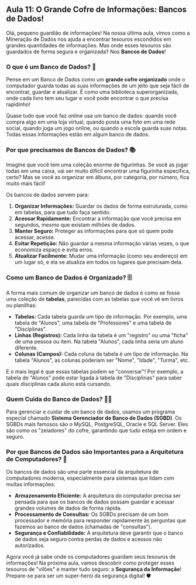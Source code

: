 ## Aula 11: O Grande Cofre de Informações: Bancos de Dados!

Olá, pequeno guardião de informações! Na nossa última aula, vimos como a Mineração de Dados nos ajuda a encontrar tesouros escondidos em grandes quantidades de informações. Mas onde esses tesouros são guardados de forma segura e organizada? Nos **Bancos de Dados**!

### O que é um Banco de Dados? 🏦

Pense em um Banco de Dados como um **grande cofre organizado** onde o computador guarda todas as suas informações de um jeito que seja fácil de encontrar, guardar e atualizar. É como uma biblioteca superorganizada, onde cada livro tem seu lugar e você pode encontrar o que precisa rapidinho!

Quase tudo que você faz online usa um banco de dados: quando você compra algo em uma loja virtual, quando posta uma foto em uma rede social, quando joga um jogo online, ou quando a escola guarda suas notas. Todas essas informações estão em algum banco de dados.

### Por que precisamos de Bancos de Dados? 📚

Imagine que você tem uma coleção enorme de figurinhas. Se você as jogar todas em uma caixa, vai ser muito difícil encontrar uma figurinha específica, certo? Mas se você as organizar em álbuns, por categoria, por número, fica muito mais fácil!

Os bancos de dados servem para:

1.  **Organizar Informações:** Guardar os dados de forma estruturada, como em tabelas, para que tudo faça sentido.
2.  **Acessar Rapidamente:** Encontrar a informação que você precisa em segundos, mesmo que existam milhões de dados.
3.  **Manter Seguro:** Proteger as informações para que só quem pode acessar, acesse.
4.  **Evitar Repetição:** Não guardar a mesma informação várias vezes, o que economiza espaço e evita erros.
5.  **Atualizar Facilmente:** Mudar uma informação (como seu endereço) em um lugar só, e ela se atualiza em todos os lugares que precisam dela.

### Como um Banco de Dados é Organizado? 🗄️

A forma mais comum de organizar um banco de dados é como se fosse uma coleção de **tabelas**, parecidas com as tabelas que você vê em livros ou planilhas:

*   **Tabelas:** Cada tabela guarda um tipo de informação. Por exemplo, uma tabela de "Alunos", uma tabela de "Professores" e uma tabela de "Disciplinas".
*   **Linhas (Registros):** Cada linha da tabela é um "registro" ou uma "ficha" de uma pessoa ou item. Na tabela "Alunos", cada linha seria um aluno diferente.
*   **Colunas (Campos):** Cada coluna da tabela é um tipo de informação. Na tabela "Alunos", as colunas poderiam ser "Nome", "Idade", "Turma", etc.

E o mais legal é que essas tabelas podem se "conversar"! Por exemplo, a tabela de "Alunos" pode estar ligada à tabela de "Disciplinas" para saber quais disciplinas cada aluno está cursando.

### Quem Cuida do Banco de Dados? 🧑‍💻

Para gerenciar e cuidar de um banco de dados, usamos um programa especial chamado **Sistema Gerenciador de Banco de Dados (SGBD)**. Os SGBDs mais famosos são o MySQL, PostgreSQL, Oracle e SQL Server. Eles são como os "zeladores" do cofre, garantindo que tudo esteja em ordem e seguro.

### Por que Bancos de Dados são Importantes para a Arquitetura de Computadores? 🧠

Os bancos de dados são uma parte essencial da arquitetura de computadores moderna, especialmente para sistemas que lidam com muitas informações:

*   **Armazenamento Eficiente:** A arquitetura do computador precisa ser pensada para que os bancos de dados possam guardar e acessar grandes volumes de dados de forma rápida.
*   **Processamento de Consultas:** Os SGBDs precisam de um bom processador e memória para responder rapidamente às perguntas que fazemos ao banco de dados (chamadas de "consultas").
*   **Segurança e Confiabilidade:** A arquitetura deve garantir que o banco de dados seja seguro contra perdas de dados e acessos não autorizados.

Agora você já sabe onde os computadores guardam seus tesouros de informações! Na próxima aula, vamos descobrir como proteger esses tesouros de "vilões" e manter tudo seguro: a **Segurança da Informação**! Prepare-se para ser um super-herói da segurança digital! 🛡️

